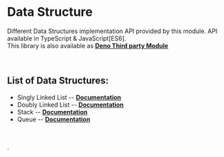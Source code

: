 # Data Structure

Different Data Structures implementation API provided by this module.
API available in TypeScript & JavaScript[ES6].
<br>
This library is also available as **[Deno Third party Module](https://deno.land/x/datastructure)**

<br>

## List of Data Structures:

* Singly Linked List  --  **[Documentation](https://deno.land/x/datastructure/linkedList/singly#singly-linked-list-api)**
* Doubly Linked List  --  **[Documentation](https://deno.land/x/datastructure/linkedList/doubly#doubly-linked-list-api)**
* Stack  --  **[Documentation](https://deno.land/x/datastructure/stack#stack-api)**
* Queue  --  **[Documentation](https://deno.land/x/datastructure/queue#queue-api)**

<br>
<br>
 .